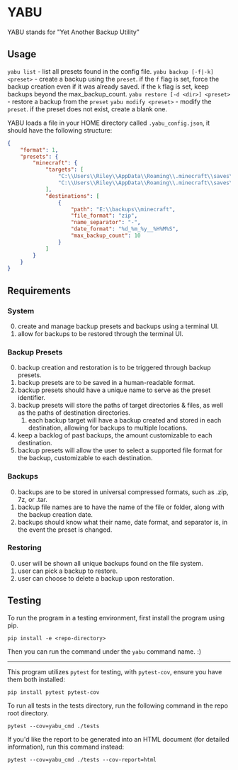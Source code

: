 # YABU

YABU stands for "Yet Another Backup Utility"

## Usage
`yabu list` - list all presets found in the config file.
`yabu backup [-f|-k] <preset>` - create a backup using the `preset`. if the `f` flag is set, force the backup creation even if it was already saved. if the `k` flag is set, keep backups beyond the max_backup_count.
`yabu restore [-d <dir>] <preset>` - restore a backup from the `preset`
`yabu modify <preset>` - modify the `preset`. if the preset does not exist, create a blank one.

YABU loads a file in your HOME directory called `.yabu_config.json`, it should have the following structure:
```json
{
	"format": 1,
	"presets": {
		"minecraft": {
			"targets": [
				"C:\\Users\\Riley\\AppData\\Roaming\\.minecraft\\saves\\survival_world",
				"C:\\Users\\Riley\\AppData\\Roaming\\.minecraft\\saves\\creative_world"
			],
			"destinations": [
				{
					"path": "E:\\backups\\minecraft",
					"file_format": "zip",
					"name_separator": "-",
					"date_format": "%d_%m_%y__%H%M%S",
					"max_backup_count": 10
				}
			]
		}
	}
}
```
## Requirements

### System
0. create and manage backup presets and backups using a terminal UI.
1. allow for backups to be restored through the terminal UI.

### Backup Presets
0. backup creation and restoration is to be triggered through backup presets.
1. backup presets are to be saved in a human-readable format.
2. backup presets should have a unique name to serve as the preset identifier.
3. backup presets will store the paths of target directories & files, as well as the paths of destination directories.
	1. each backup target will have a backup created and stored in each destination, allowing for backups to multiple locations.
4. keep a backlog of past backups, the amount customizable to each destination.
5. backup presets will allow the user to select a supported file format for the backup, customizable to each destination.

### Backups
0. backups are to be stored in universal compressed formats, such as .zip, 7z, or .tar.
1. backup file names are to have the name of the file or folder, along with the backup creation date.
2. backups should know what their name, date format, and separator is, in the event the preset is changed.

### Restoring
0. user will be shown all unique backups found on the file system.
1. user can pick a backup to restore.
2. user can choose to delete a backup upon restoration.

## Testing

To run the program in a testing environment, first install the program using pip.

`pip install -e <repo-directory>`

Then you can run the command under the `yabu` command name. :)

---

This program utilizes `pytest` for testing, with `pytest-cov`, ensure you have them both installed:

`pip install pytest pytest-cov`

To run all tests in the tests directory, run the following command in the repo root directory.

`pytest --cov=yabu_cmd ./tests`

If you'd like the report to be generated into an HTML document (for detailed information), run this command instead:

`pytest --cov=yabu_cmd ./tests --cov-report=html`